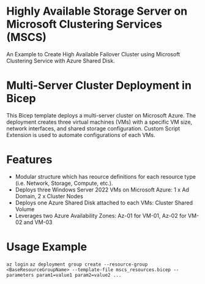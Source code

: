 # Highly Available Storage Server on Microsoft Clustering Services (MSCS)
An Example to Create High Available Failover Cluster using Microsoft Clustering Service with Azure Shared Disk.


# Multi-Server Cluster Deployment in Bicep
This Bicep template deploys a multi-server cluster on Microsoft Azure. The deployment creates three virtual machines (VMs) with a specific VM size, network interfaces, and shared storage configuration.  Custom Script Extension is used to automate configurations of each VMs.

# Features
* Modular structure which has reource definitions for each resource type (i.e. Network, Storage, Compute, etc.).
* Deploys three Windows Server 2022 VMs on Microsoft Azure: 1 x Ad Domain, 2 x Cluster Nodes
* Deploys one Azure Shared Disk attached to each VMs: Cluster Shared Volume
* Leverages two Azure Availability Zones: Az-01 for VM-01, Az-02 for VM-02 and VM-03

# Usage Example
```az login```
```az deployment group create --resource-group <BaseResourceGroupName> --template-file mscs_resources.bicep --parameters param1=value1 param2=value2 ...```
